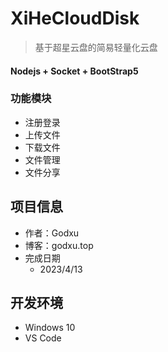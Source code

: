 # XiHeCloudDisk
> 基于超星云盘的简易轻量化云盘

#### Nodejs + Socket + BootStrap5

### 功能模块

- 注册登录
- 上传文件
- 下载文件
- 文件管理
- 文件分享

## 项目信息

- 作者：Godxu
- 博客：godxu.top
- 完成日期
    - 2023/4/13

## 开发环境

- Windows 10
- VS Code
